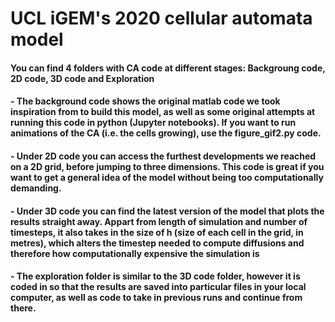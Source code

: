 # UCL iGEM's 2020 cellular automata model 



#### You can find 4 folders with CA code at different stages: Backgroung code, 2D code, 3D code and Exploration

####    - The background code shows the original matlab code we took inspiration from to build this model, as well as some original attempts at running this code in python (Jupyter notebooks). If you want to run animations of the CA (i.e. the cells growing), use the figure_gif2.py code.
####    - Under 2D code you can access the furthest developments we reached on a 2D grid, before jumping to three dimensions. This code is great if you want to get a general idea of the model without being too computationally demanding.
####    - Under 3D code you can find the latest version of the model that plots the results straight away. Appart from length of simulation and number of timesteps, it also takes in the size of h (size of each cell in the grid, in metres), which alters the timestep needed to compute diffusions and therefore how computationally expensive the simulation is
####    - The exploration folder is similar to the 3D code folder, however it is coded in so that the results are saved into particular files in your local computer, as well as code to take in previous runs and continue from there. 

